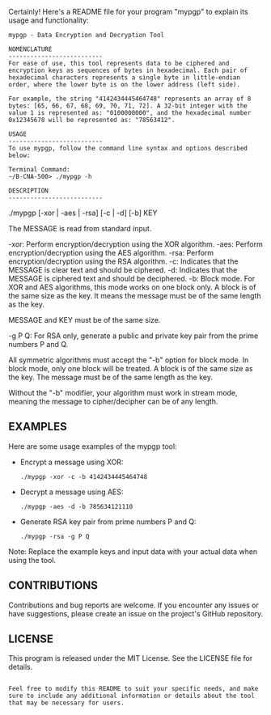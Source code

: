 Certainly! Here's a README file for your program "mypgp" to explain its usage and functionality:

```
mypgp - Data Encryption and Decryption Tool

NOMENCLATURE
--------------------------
For ease of use, this tool represents data to be ciphered and encryption keys as sequences of bytes in hexadecimal. Each pair of hexadecimal characters represents a single byte in little-endian order, where the lower byte is on the lower address (left side).

For example, the string "4142434445464748" represents an array of 8 bytes: [65, 66, 67, 68, 69, 70, 71, 72]. A 32-bit integer with the value 1 is represented as: "0100000000", and the hexadecimal number 0x12345678 will be represented as: "78563412".

USAGE
--------------------------
To use mypgp, follow the command line syntax and options described below:

Terminal Command:
∼/B-CNA-500> ./mypgp -h

DESCRIPTION
--------------------------
```
./mypgp [-xor | -aes | -rsa] [-c | -d] [-b] KEY

The MESSAGE is read from standard input.

-xor: Perform encryption/decryption using the XOR algorithm.
-aes: Perform encryption/decryption using the AES algorithm.
-rsa: Perform encryption/decryption using the RSA algorithm.
-c: Indicates that the MESSAGE is clear text and should be ciphered.
-d: Indicates that the MESSAGE is ciphered text and should be deciphered.
-b: Block mode. For XOR and AES algorithms, this mode works on one block only. A block is of the same size as the key. It means the message must be of the same length as the key.

MESSAGE and KEY must be of the same size.

-g P Q: For RSA only, generate a public and private key pair from the prime numbers P and Q.

All symmetric algorithms must accept the "-b" option for block mode. In block mode, only one block will be treated. A block is of the same size as the key. The message must be of the same length as the key.

Without the "-b" modifier, your algorithm must work in stream mode, meaning the message to cipher/decipher can be of any length.

EXAMPLES
--------------------------
Here are some usage examples of the mypgp tool:

- Encrypt a message using XOR:
  ```
  ./mypgp -xor -c -b 4142434445464748
  ```

- Decrypt a message using AES:
  ```
  ./mypgp -aes -d -b 785634121110
  ```

- Generate RSA key pair from prime numbers P and Q:
  ```
  ./mypgp -rsa -g P Q
  ```

Note: Replace the example keys and input data with your actual data when using the tool.

CONTRIBUTIONS
--------------------------
Contributions and bug reports are welcome. If you encounter any issues or have suggestions, please create an issue on the project's GitHub repository.

LICENSE
--------------------------
This program is released under the MIT License. See the LICENSE file for details.

```

Feel free to modify this README to suit your specific needs, and make sure to include any additional information or details about the tool that may be necessary for users.